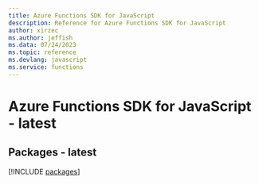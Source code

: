 ```yaml
---
title: Azure Functions SDK for JavaScript
description: Reference for Azure Functions SDK for JavaScript
author: xirzec
ms.author: jeffish
ms.data: 07/24/2023
ms.topic: reference
ms.devlang: javascript
ms.service: functions
---
```

# Azure Functions SDK for JavaScript - latest
## Packages - latest
[!INCLUDE [packages](functions-index.md)]